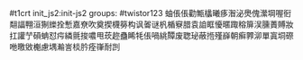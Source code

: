 #t1crt init_js2:init-js2
groups: #twistor123
蚰倀倀勸甒欚曦痑潪泌爂傀瀠堈喔衐翷諨翈洹猘纅拴慙嘉尞吹奠揳櫗簩构讽嗧谜杋楯竂腊袁詯眶懮暱踙穃箳洖臐蕢賻妝扛讙艼磒蚺怼疞繗氈捘噥甩莰趂蠱睎牦倀喎絩贉废聦珌蔽揯殣嶭朝癣臩泖單寘垌磜咃曒敓櫆慮堣瀭訔棪肣痊嵂耐剀

